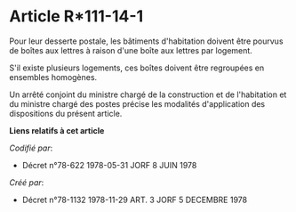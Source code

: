 # Article R*111-14-1

Pour leur desserte postale, les bâtiments d'habitation doivent être pourvus de boîtes aux lettres à raison d'une boîte aux
lettres par logement. 

S'il existe plusieurs logements, ces boîtes doivent être regroupées en ensembles homogènes. 

Un arrêté conjoint du ministre chargé de la construction et de l'habitation et du ministre chargé des postes précise les
modalités d'application des dispositions du présent article.

**Liens relatifs à cet article**

_Codifié par_:

  - Décret n°78-622 1978-05-31 JORF 8 JUIN 1978

_Créé par_:

  - Décret n°78-1132 1978-11-29 ART. 3 JORF 5 DECEMBRE 1978
